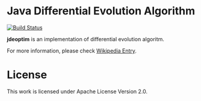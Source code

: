 # Java Differential Evolution Algorithm

[![Build Status](https://travis-ci.org/vst/accfifo.svg?branch=develop)](https://travis-ci.org/vst/jdeoptim)

**jdeoptim** is an implementation of differential evolution algoritm.

For more information, please check [Wikipedia Entry](http://en.wikipedia.org/wiki/Differential_evolution).

# License

This work is licensed under Apache License Version 2.0.
